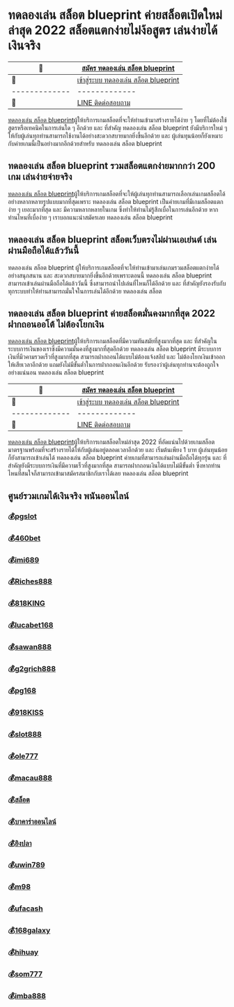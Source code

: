 # ทดลองเล่น สล็อต blueprint ค่ายสล็อตเปิดใหม่ล่าสุด 2022 สล็อตแตกง่ายไม่ง้อสูตร เล่นง่ายได้เงินจริง 

:money_with_wings: | [สมัคร ทดลองเล่น สล็อต blueprint​​](https://bit.ly/3LRjuTX)
------------- | -------------
:sparkling_heart:  |[เข้าสู่ระบบ ทดลองเล่น สล็อต blueprint​​](https://bit.ly/3LRjuTX)
------------- | -------------
:calling: | [LINE ติดต่อสอบถาม](https://bit.ly/3fv4cbx)

[ทดลองเล่น สล็อต blueprint​​](https://bit.ly/3LRjuTX)​ ผู้ให้บริการเกมสล็อตที่จะให้ท่านเข้ามาสร้างรายได้ง่าย ๆ โดยที่ไม่ต้องใช้สูตรหรือเทคนิคในการเล่นใด ๆ อีกด้วย และ ที่สำคัญ ทดลองเล่น สล็อต blueprint ยังมีบริการใหม่ ๆ ให้กับผู้เล่นทุกท่านสามารถใช้งานได้อย่างสะดวกสบายมากยิ่งขึ้นอีกด้วย และ ผู้เล่นทุนน้อยก็ยังเหมาะกับค่ายเกมนี้เป็นอย่างมากอีกด้วยสำหรับ ทดลองเล่น สล็อต blueprint 

## ทดลองเล่น สล็อต blueprint รวมสล็อตแตกง่ายมากกว่า 200 เกม เล่นง่ายจ่ายจริง 
[ทดลองเล่น สล็อต blueprint​​](https://bit.ly/3LRjuTX)​ ผู้ให้บริการเกมสล็อตที่จะให้ผู้เล่นทุกท่านสามารถเลือกเล่นเกมสล็อตได้อย่างหลากหลายรูปแบบมากที่สุดเพราะ ทดลองเล่น สล็อต blueprint เป็นค่ายเกมที่มีเกมสล็อตแตกง่าย ๆ เยอะมากที่สุด และ มีความหลากหลายในเกม ซึ่งทำให้ท่านไม่รู้สึกเบื่อในการเล่นอีกด้วย หากท่านไหนที่เบื่อง่าย ๆ เราบอกแนะนำสมัครเลย ทดลองเล่น สล็อต blueprint 

## ทดลองเล่น สล็อต blueprint สล็อตเว็บตรงไม่ผ่านเอเย่นต์ เล่นผ่านมือถือได้แล้ววันนี้ 
ทดลองเล่น สล็อต blueprint ผู้ให้บริการเกมสล็อตที่จะให้ท่านเข้ามาเล่นเกมรวมสล็อตแตกง่ายได้อย่างสนุกสนาน และ สะดวกสบายมากยิ่งขึ้นอีกด้วยเพราะตอนนี้ ทดลองเล่น สล็อต blueprint สามารถเข้าเล่นผ่านมือถือได้แล้ววันนี้ ซึ่งสามารถนำไปเล่นที่ไหนก็ได้อีกด้วย และ ที่สำคัญยังรองรับกับทุกระบบทำให้ท่านสามารถมั่นใจในการเล่นได้อีกด้วย ทดลองเล่น สล็อต 

## ทดลองเล่น สล็อต blueprint ค่ายสล็อตมั่นคงมากที่สุด 2022 ฝากถอนออโต้ ไม่ต้องโยกเงิน 
[ทดลองเล่น สล็อต blueprint​​](https://bit.ly/3LRjuTX)​  ผู้ให้บริการเกมสล็อตที่มีความทันสมัยที่สูงมากที่สุด และ ที่สำคัญในระบบการเงินของเราซึ่งมีความมั่นคงที่สูงมากที่สุดอีกด้วย ทดลองเล่น สล็อต blueprint มีระบบการเงินที่มีวคามรวดเร็วที่สูงมากที่สุด สามารถฝากถอนได้แบบไม่ต้องแจ้งสลิป และ ไม่ต้องโยกเงินเข้าออกให้เสียเวลาอีกด้วย แถมยังไม่มีขั้นต่ำในการฝากถอนเงินอีกด้วย รับรองว่าผู้เล่นทุกท่านจะต้องถูกใจอย่างแน่นอน ทดลองเล่น สล็อต blueprint 

:money_with_wings: | [สมัคร ทดลองเล่น สล็อต blueprint​​](https://bit.ly/3LRjuTX)
------------- | -------------
:sparkling_heart:  |[เข้าสู่ระบบ ทดลองเล่น สล็อต blueprint​​](https://bit.ly/3LRjuTX)
------------- | -------------
:calling: | [LINE ติดต่อสอบถาม](https://bit.ly/3fv4cbx)

[ทดลองเล่น สล็อต blueprint​​](https://bit.ly/3LRjuTX)​ ผู้ให้บริการเกมสล็อตใหม่ล่าสุด 2022 ที่อัดแน่นไปด้วยเกมสล็อตมาตรฐานพร้อมที่จะสร้างรายได้ให้กับผู้เล่นอยู่ตลอดเวลาอีกด้วย และ เริ่มต้นเพียง 1 บาท ผู้เล่นทุนน้อยก็ยังสามารถเข้าเล่นได้ ทดลองเล่น สล็อต blueprint ค่ายเกมที่สามารถเล่นผ่านมือถือได้ทุกรุ่น และ ที่สำคัญยังมีระบบการเงินที่มีความเร็วที่สูงมากที่สุด สามารถฝากถอนเงินได้แบบไม่มีขั้นต่ำ ซึ่งหากท่านไหนที่สนใจก็สามารถเข้ามาสมัครสมาชิกกับเราได้เลย ทดลองเล่น สล็อต blueprint 







## ศูนย์รวมเกมได้เงินจริง พนันออนไลน์
### :moneybag:[pgslot](https://bit.ly/3LRjuTX)
### :moneybag:[460bet](https://bit.ly/3LRjuTX)
### :moneybag:[imi689](https://bit.ly/3LRjuTX)
### :moneybag:[Riches888](https://bit.ly/3LRjuTX)
### :moneybag:[818KING](https://bit.ly/3LRjuTX)
### :moneybag:[lucabet168](https://bit.ly/3LRjuTX)
### :moneybag:[sawan888](https://bit.ly/3LRjuTX)
### :moneybag:[g2grich888](https://bit.ly/3LRjuTX)
### :moneybag:[pg168](https://bit.ly/3LRjuTX)
### :moneybag:[918KISS](https://bit.ly/3LRjuTX)
### :moneybag:[slot888](https://bit.ly/3LRjuTX)
### :moneybag:[ole777](https://bit.ly/3LRjuTX)
### :moneybag:[macau888](https://bit.ly/3LRjuTX)
### :moneybag:[สล็อต](https://bit.ly/3LRjuTX)
### :moneybag:[บาคาร่าออนไลน์](https://bit.ly/3LRjuTX)
### :moneybag:[ยิงปลา](https://bit.ly/3LRjuTX)
### :moneybag:[uwin789](https://bit.ly/3LRjuTX)
### :moneybag:[m98](https://bit.ly/3LRjuTX)
### :moneybag:[ufacash](https://bit.ly/3LRjuTX)
### :moneybag:[168galaxy](https://bit.ly/3LRjuTX)
### :moneybag:[hihuay](https://bit.ly/3LRjuTX)
### :moneybag:[som777](https://bit.ly/3LRjuTX)
### :moneybag:[imba888](https://bit.ly/3LRjuTX)

